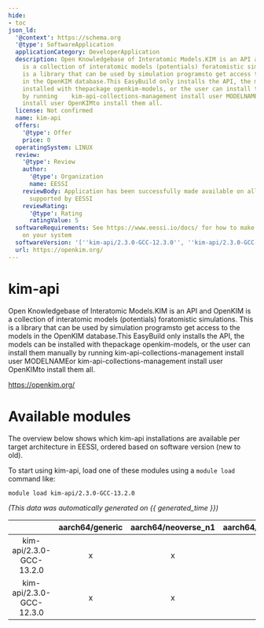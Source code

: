 ```yaml
---
hide:
- toc
json_ld:
  '@context': https://schema.org
  '@type': SoftwareApplication
  applicationCategory: DeveloperApplication
  description: Open Knowledgebase of Interatomic Models.KIM is an API and OpenKIM
    is a collection of interatomic models (potentials) foratomistic simulations.  This
    is a library that can be used by simulation programsto get access to the models
    in the OpenKIM database.This EasyBuild only installs the API, the models can be
    installed with thepackage openkim-models, or the user can install them manually
    by running    kim-api-collections-management install user MODELNAMEor    kim-api-collections-management
    install user OpenKIMto install them all.
  license: Not confirmed
  name: kim-api
  offers:
    '@type': Offer
    price: 0
  operatingSystem: LINUX
  review:
    '@type': Review
    author:
      '@type': Organization
      name: EESSI
    reviewBody: Application has been successfully made available on all architectures
      supported by EESSI
    reviewRating:
      '@type': Rating
      ratingValue: 5
  softwareRequirements: See https://www.eessi.io/docs/ for how to make EESSI available
    on your system
  softwareVersion: '[''kim-api/2.3.0-GCC-12.3.0'', ''kim-api/2.3.0-GCC-13.2.0'']'
  url: https://openkim.org/
---
```


kim-api
=======


Open Knowledgebase of Interatomic Models.KIM is an API and OpenKIM is a collection of interatomic models (potentials) foratomistic simulations.  This is a library that can be used by simulation programsto get access to the models in the OpenKIM database.This EasyBuild only installs the API, the models can be installed with thepackage openkim-models, or the user can install them manually by running    kim-api-collections-management install user MODELNAMEor    kim-api-collections-management install user OpenKIMto install them all.

https://openkim.org/
# Available modules


The overview below shows which kim-api installations are available per target architecture in EESSI, ordered based on software version (new to old).

To start using kim-api, load one of these modules using a `module load` command like:

```shell
module load kim-api/2.3.0-GCC-13.2.0
```

*(This data was automatically generated on {{ generated_time }})*  

| |aarch64/generic|aarch64/neoverse_n1|aarch64/neoverse_v1|aarch64/nvidia|x86_64/generic|x86_64/amd/zen2|x86_64/amd/zen3|x86_64/amd/zen4|x86_64/intel/haswell|x86_64/intel/sapphirerapids|x86_64/intel/skylake_avx512|aarch64/nvidia/grace|
| :---: | :---: | :---: | :---: | :---: | :---: | :---: | :---: | :---: | :---: | :---: | :---: | :---: |
|kim-api/2.3.0-GCC-13.2.0|x|x|x|-|x|x|x|x|x|x|x|x|
|kim-api/2.3.0-GCC-12.3.0|x|x|x|-|x|x|x|x|x|x|x|x|
